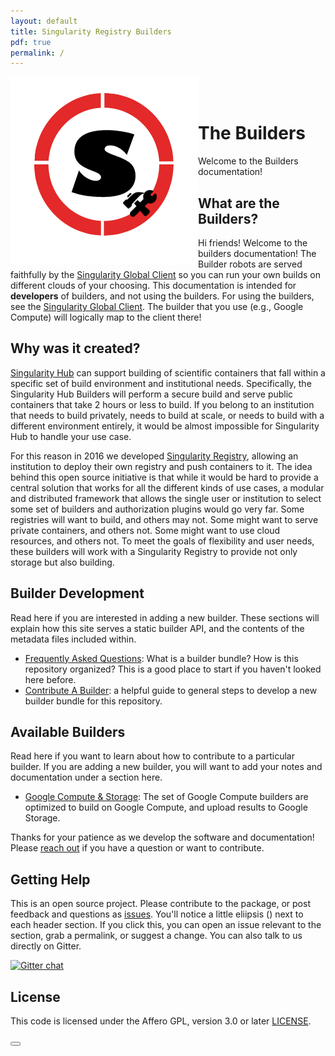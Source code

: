 ```yaml
---
layout: default
title: Singularity Registry Builders
pdf: true
permalink: /
---
```


<div style="float:right; margin-bottom:50px; color:#666">
</div>

<div>
    <img src="assets/img/logo.png" style="float:left">
</div><br><br>


# The Builders
Welcome to the Builders documentation! 

## What are the Builders?
Hi friends! Welcome to the builders documentation! The Builder robots are served 
faithfully by the [Singularity Global Client](https://singularityhub.github.io/sregistry-cli)
so you can run your own builds on different clouds of your choosing. This documentation is intended for
**developers** of builders, and not using the builders. For using the builders, see the [Singularity Global Client](https://singularityhub.github.io/sregistry-cli/clients). The builder that you use (e.g., Google Compute) will logically map to the client there!

## Why was it created?
<a href="https://www.singularity-hub.org" target="_blank">Singularity Hub</a> can support building of scientific containers that fall within a specific set of build environment and institutional needs. Specifically, the Singularity Hub Builders will perform a secure build and serve public containers that take 2 hours or less to build. If you belong to an institution that needs to build privately, needs to build at scale, or needs to build with a different environment entirely, it would be almost impossible for Singularity Hub to handle your use case. 

For this reason in 2016 we developed <a href="https://singularityhub.github.io/sregistry" target="_blank">Singularity Registry</a>, allowing an institution to deploy their own registry and push containers to it. The idea behind this open source initiative is that while it would be hard to provide a central solution that works for all the different kinds of use cases, a modular and distributed framework that allows the single user or institution to select some set of builders and authorization plugins would go very far. Some registries will want to build, and others may not. Some might want to serve private containers, and others not. Some might want to use cloud resources, and others not. To meet the goals of flexibility and user needs, these builders will work with a Singularity Registry to provide not only storage but also building.

## Builder Development
Read here if you are interested in adding a new builder. These sections will explain how this site serves a static builder API, and the contents of the metadata files included within.
 - [Frequently Asked Questions](/builders/faq): What is a builder bundle? How is this repository organized? This is a good place to start if you haven't looked here before.
 - [Contribute A Builder](/builders/contribute-builder): a helpful guide to general steps to develop a new builder bundle for this repository.

## Available Builders
Read here if you want to learn about how to contribute to a particular builder. If you are adding a new builder, you will want to add your notes and documentation under a section here.
 - [Google Compute & Storage](/builders/builder-google-compute): The set of Google Compute builders are optimized to build on Google Compute, and upload results to Google Storage.


Thanks for your patience as we develop the software and documentation! Please <a href="https://github.com/singularityhub/builders" target="_blank">reach out</a> if you have a question or want to contribute.

## Getting Help
This is an open source project. Please contribute to the package, or post feedback and questions as <a href="https://github.com/singularityhub/builders" target="_blank">issues</a>. You'll notice a little eliipsis (<i class="fa fa-ellipsis-h"></i>) next to each header section. If you click this, you can open an issue relevant to the section, grab a permalink, or suggest a change. You can also talk to us directly on Gitter.

[![Gitter chat](https://badges.gitter.im/gitterHQ/gitter.png)](https://gitter.im/singularityhub/lobby)

## License

This code is licensed under the Affero GPL, version 3.0 or later [LICENSE](https://github.com/singularityhub/builders/blob/master/LICENSE).


<div>
    <a href="/builders/faq"><button class="next-button btn btn-primary"><i class="fa fa-chevron-right"></i> </button></a>
</div><br>
